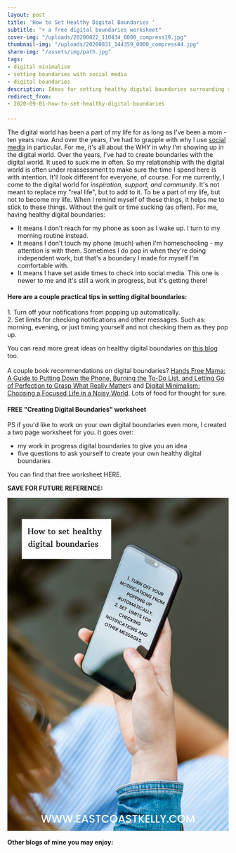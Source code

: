 ```yaml
---
layout: post
title: 'How to Set Healthy Digital Boundaries '
subtitle: "+ a free digital boundaries worksheet"
cover-img: "/uploads/20200822_110434_0000_compress19.jpg"
thumbnail-img: "/uploads/20200831_144359_0000_compress44.jpg"
share-img: "/assets/img/path.jpg"
tags:
- digital minimalism
- setting boundaries with social media
- digital boundaries
description: Ideas for setting healthy digital boundaries surrounding screen time.
redirect_from:
- 2020-09-01-how-to-set-healthy-digital-boundaries

---
```

The digital world has been a part of my life for as long as I've been a mom - ten years now. And over the years, I've had to grapple with why I use [social media](www.instagram.com/eastcoastkelly) in particular. For me, it's all about the WHY in why I'm showing up in the digital world. Over the years, I've had to create boundaries with the digital world. It used to suck me in often. So my relationship with the digital world is often under reassessment to make sure the time I spend here is with intention. It'll look different for everyone, of course. For me currently, I come to the digital world for _inspiration, support, and community_. It's not meant to replace my "real life", but to add to it. To be a part of my life, but not to become my life. When I remind myself of these things, it helps me to stick to these things. Without the guilt or time sucking (as often). ⁣For me, having healthy digital boundaries:

* It means I don't reach for my phone as soon as I wake up. I turn to my morning routine instead. ⁣
* It means I don't touch my phone (much) when I'm homeschooling - my attention is with them. Sometimes I do pop in when they're doing independent work, but that's a boundary I made for myself I'm comfortable with. ⁣
* It means I have set aside times to check into social media. This one is newer to me and it's still a work in progress, but it's getting there!⁣

#### Here are a couple practical tips in setting digital boundaries:⁣

1\. Turn off your notifications from popping up automatically. ⁣  
2\. Set limits for checking notifications and other messages. Such as: morning, evening, or just timing yourself and not checking them as they pop up.⁣

You can read more great ideas on healthy digital boundaries on [this blog](http://amyblankson.com/5-strategies-setting-digital-boundaries/) too.  
⁣  
A couple book recommendations on digital boundaries? [Hands Free Mama: A Guide to Putting Down the Phone, Burning the To-Do List, and Letting Go of Perfection to Grasp What Really Matter](https://amzn.to/2BduGKX)s and [Digital Minimalism: Choosing a Focused Life in a Noisy World](https://amzn.to/3jBof4D). Lots of food for thought for sure.⁣

#### FREE "Creating Digital Boundaries" worksheet

PS if you'd like to work on your own digital boundaries even more, I created a two page worksheet for you. It goes over:

* my work in progress digital boundaries to give you an idea
* five questions to ask yourself to create your own healthy digital boundaries

You can find that free worksheet HERE. 

**SAVE FOR FUTURE REFERENCE:**

![](/uploads/20200831_144130_0000_compress12.jpg)

**Other blogs of mine you may enjoy:**